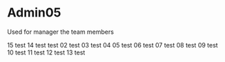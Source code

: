 # Admin05
Used for manager the team members

15 test
14 test
test 02
test 03
test 04
05 test
06 test
07 test
08 test
09 test
10 test
11 test
12 test
13 test






























































































